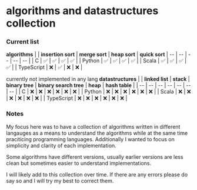 # algorithms and datastructures collection

### Current list 
**algorithms**
|  | **insertion sort** | **merge sort** | **heap sort** | **quick sort**
| --        |  --                | --  | -- | -- |
| C         | ✅                 | ✅ | ✅ | ✅ |
| Python    | ✅                 | ✅ | ✅ | ✅ |
| Scala     | ✅                 | ✅ | ✅ | ✅ |
| TypeScript | ❌                | ✅ | ❌ | ❌ | 

currently not implemented in any lang 
**datastructures**
|  | **linked list** | **stack** | **binary tree** | **binary search tree** | **heap** | **hash table** | 
| --        |  --                | --  | -- | -- | -- | -- |
| C         | ❌               | ❌ | ❌ | ❌ | ❌ | ❌ |
| Python    | ❌               | ❌ | ❌ | ❌ | ❌ | ❌ |
| Scala     | ❌               | ❌ | ❌ | ❌ | ❌ | ❌ |
| TypeScript | ❌               | ❌ | ❌ | ❌ | ❌ | ❌ | 

### Notes
My focus here was to have a collection of algorithms written in different langauges as a means to understand the algorithms while at the same time praciticing programming languages. Additionally I wanted to focus on simplicity and clarity of each implementation.

Some algorithms have different versions, usually earlier versions are less clean but sometimes easier to understand implementations.

I will likely add to this collection over time. If there are any errors please do say so and I will try my best to correct them.

